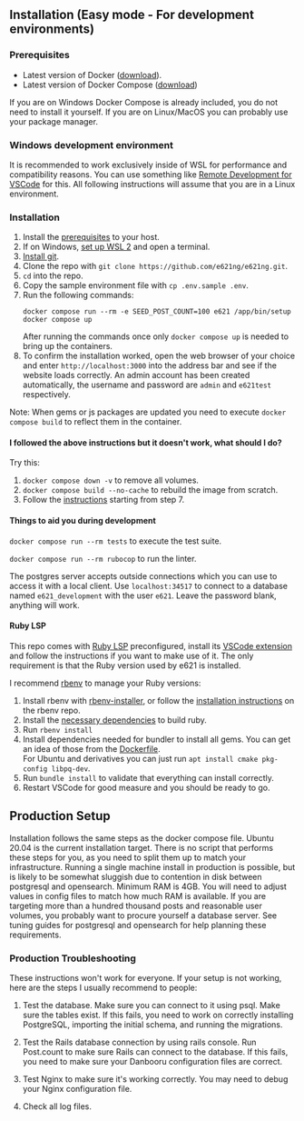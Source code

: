 ## Installation (Easy mode - For development environments)

### Prerequisites

 * Latest version of Docker ([download](https://docs.docker.com/get-docker)).
 * Latest version of Docker Compose ([download](https://docs.docker.com/compose/install))
 
 If you are on Windows Docker Compose is already included, you do not need to install it yourself.
 If you are on Linux/MacOS you can probably use your package manager.

### Windows development environment

It is recommended to work exclusively inside of WSL for performance and compatibility reasons. You can use something like [Remote Development for VSCode](https://marketplace.visualstudio.com/items?itemName=ms-vscode-remote.vscode-remote-extensionpack) for this. All following instructions will assume that you are in a Linux environment.

### Installation

1. Install the [prerequisites](#prerequisites) to your host.
1. If on Windows, [set up WSL 2](https://learn.microsoft.com/en-us/windows/wsl/install) and open a terminal.
1. [Install git](https://git-scm.com/download/linux).
1. Clone the repo with `git clone https://github.com/e621ng/e621ng.git`.
1. `cd` into the repo.
1. Copy the sample environment file with `cp .env.sample .env`.
1. Run the following commands:
    ```
    docker compose run --rm -e SEED_POST_COUNT=100 e621 /app/bin/setup
    docker compose up
    ```
    After running the commands once only `docker compose up` is needed to bring up the containers.
1. To confirm the installation worked, open the web browser of your choice and enter `http://localhost:3000` into the address bar and see if the website loads correctly. An admin account has been created automatically, the username and password are `admin` and `e621test` respectively.

Note: When gems or js packages are updated you need to execute `docker compose build` to reflect them in the container.

#### <a id="docker-troubleshooting"></a>I followed the above instructions but it doesn't work, what should I do?

Try this:

1. `docker compose down -v` to remove all volumes.
1. `docker compose build --no-cache` to rebuild the image from scratch.
1. Follow the [instructions](#installation) starting from step 7.

#### <a id="development-tools"></a>Things to aid you during development

`docker compose run --rm tests` to execute the test suite.

`docker compose run --rm rubocop` to run the linter.

The postgres server accepts outside connections which you can use to access it with a local client. Use `localhost:34517` to connect to a database named `e621_development` with the user `e621`. Leave the password blank, anything will work.

#### Ruby LSP

This repo comes with [Ruby LSP](https://github.com/Shopify/ruby-lsp) preconfigured, install its [VSCode extension](https://marketplace.visualstudio.com/items?itemName=Shopify.ruby-lsp) and follow the instructions if you want to make use of it. The only requirement is that the Ruby version used by e621 is installed.

I recommend [rbenv](https://github.com/rbenv/rbenv) to manage your Ruby versions:

1. Install rbenv with [rbenv-installer](https://github.com/rbenv/rbenv-installer), or follow the [installation instructions](https://github.com/rbenv/rbenv#installation) on the rbenv repo.
1. Install the [necessary dependencies](https://github.com/rbenv/ruby-build/wiki#suggested-build-environment) to build ruby.
1. Run `rbenv install`
1. Install dependencies needed for bundler to install all gems. You can get an idea of those from the [Dockerfile](https://github.com/e621ng/e621ng/blob/master/Dockerfile#L3).  
For Ubuntu and derivatives you can just run `apt install cmake pkg-config libpq-dev`.
1. Run `bundle install` to validate that everything can install correctly.
1. Restart VSCode for good measure and you should be ready to go.

## Production Setup

Installation follows the same steps as the docker compose file. Ubuntu 20.04 is the current installation target.
There is no script that performs these steps for you, as you need to split them up to match your infrastructure.
Running a single machine install in production is possible, but is likely to be somewhat sluggish due to contention in disk between postgresql and opensearch.
Minimum RAM is 4GB. You will need to adjust values in config files to match how much RAM is available.
If you are targeting more than a hundred thousand posts and reasonable user volumes, you probably want to procure yourself a database server. See tuning guides for postgresql and opensearch for help planning these requirements.

### Production Troubleshooting

These instructions won't work for everyone. If your setup is not
working, here are the steps I usually recommend to people:

1) Test the database. Make sure you can connect to it using psql. Make
sure the tables exist. If this fails, you need to work on correctly
installing PostgreSQL, importing the initial schema, and running the
migrations.

2) Test the Rails database connection by using rails console. Run
Post.count to make sure Rails can connect to the database. If this
fails, you need to make sure your Danbooru configuration files are
correct.

3) Test Nginx to make sure it's working correctly.  You may need to
debug your Nginx configuration file.

4) Check all log files.
